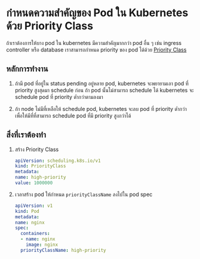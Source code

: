 # กำหนดความสำคัญของ Pod ใน Kubernetes ด้วย Priority Class

ถ้าเราต้องการให้บาง pod ใน kubernetes มีความสำคัญมากกว่า pod อื่น ๆ เช่น ingress controller หรือ database
เราสามารถกำหนด priority ของ pod ได้ด้วย [Priority Class](https://kubernetes.io/docs/reference/generated/kubernetes-api/v1.14/#priorityclass-v1-scheduling-k8s-io)

## หลักการทำงาน

1. ถ้ามี pod ที่อยู่ใน status pending อยู่หลาย pod, kubernetes จะพยายามเอา pod ที่ priority สูงสุดมา schedule ก่อน
ถ้า pod นั้นไม่สามารถ schedule ได้ kubernetes จะ schedule pod ที่ priority ต่ำกว่าตามลงมา

1. ถ้า node ไม่มีที่เหลือให้ schedule pod, kubernetes จะลบ pod ที่ priority ต่ำกว่า เพื่อให้มีที่ที่สามารถ schedule pod ที่มี priority สูงกว่าได้

## สิ่งที่เราต้องทำ

1. สร้าง Priority Class

    ```yaml
    apiVersion: scheduling.k8s.io/v1
    kind: PriorityClass
    metadata:
    name: high-priority
    value: 1000000
    ```

1. เวลาสร้าง pod ให้กำหนด `priorityClassName` ลงไปใน pod spec

    ```yaml
    apiVersion: v1
    kind: Pod
    metadata:
    name: nginx
    spec:
      containers:
      - name: nginx
        image: nginx
      priorityClassName: high-priority
    ```
